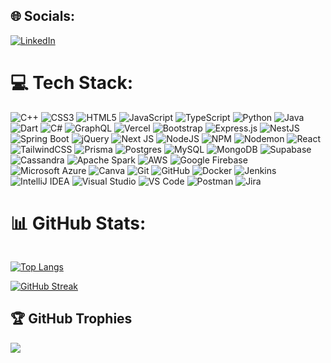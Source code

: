 ## 🌐 Socials:
[![LinkedIn](https://img.shields.io/badge/LinkedIn-%230077B5.svg?logo=linkedin&logoColor=white)](https://www.linkedin.com/in/shahd-khattab)<br/>


# 💻 Tech Stack:
![C++](https://img.shields.io/badge/c++-%2300599C.svg?style=plastic&logo=c%2B%2B&logoColor=white)
![CSS3](https://img.shields.io/badge/css3-%231572B6.svg?style=plastic&logo=css3&logoColor=white)
![HTML5](https://img.shields.io/badge/html5-%23E34F26.svg?style=plastic&logo=html5&logoColor=white)
![JavaScript](https://img.shields.io/badge/javascript-%23323330.svg?style=plastic&logo=javascript&logoColor=%23F7DF1E)
![TypeScript](https://img.shields.io/badge/typescript-%23007ACC.svg?style=plastic&logo=typescript&logoColor=white)
![Python](https://img.shields.io/badge/python-%2314354C.svg?style=plastic&logo=python&logoColor=white)
![Java](https://img.shields.io/badge/java-%23ED8B00.svg?style=plastic&logo=java&logoColor=white)
![Dart](https://img.shields.io/badge/dart-%230175C2.svg?style=plastic&logo=dart&logoColor=white)
![C#](https://img.shields.io/badge/csharp-%23239120.svg?style=plastic&logo=csharp&logoColor=white)
![GraphQL](https://img.shields.io/badge/graphql-E10098?style=plastic&logo=graphql&logoColor=white)
![Vercel](https://img.shields.io/badge/vercel-%23000000.svg?style=plastic&logo=vercel&logoColor=white)
![Bootstrap](https://img.shields.io/badge/bootstrap-%238511FA.svg?style=plastic&logo=bootstrap&logoColor=white)
![Express.js](https://img.shields.io/badge/express.js-%23404d59.svg?style=plastic&logo=express&logoColor=%2361DAFB)
![NestJS](https://img.shields.io/badge/nestjs-%23E0234E.svg?style=plastic&logo=nestjs&logoColor=white)
![Spring Boot](https://img.shields.io/badge/springboot-%236DB33F.svg?style=plastic&logo=springboot&logoColor=white)
![jQuery](https://img.shields.io/badge/jquery-%230769AD.svg?style=plastic&logo=jquery&logoColor=white)
![Next JS](https://img.shields.io/badge/Next-black?style=plastic&logo=next.js&logoColor=white)
![NodeJS](https://img.shields.io/badge/node.js-6DA55F?style=plastic&logo=node.js&logoColor=white)
![NPM](https://img.shields.io/badge/NPM-%23CB3837.svg?style=plastic&logo=npm&logoColor=white)
![Nodemon](https://img.shields.io/badge/NODEMON-%23323330.svg?style=plastic&logo=nodemon&logoColor=%BBDEAD)
![React](https://img.shields.io/badge/react-%2320232a.svg?style=plastic&logo=react&logoColor=%2361DAFB)
![TailwindCSS](https://img.shields.io/badge/tailwindcss-%2338B2AC.svg?style=plastic&logo=tailwind-css&logoColor=white)
![Prisma](https://img.shields.io/badge/Prisma-3982CE?style=plastic&logo=Prisma&logoColor=white)
![Postgres](https://img.shields.io/badge/postgres-%23316192.svg?style=plastic&logo=postgresql&logoColor=white)
![MySQL](https://img.shields.io/badge/mysql-4479A1.svg?style=plastic&logo=mysql&logoColor=white)
![MongoDB](https://img.shields.io/badge/MongoDB-%234ea94b.svg?style=plastic&logo=mongodb&logoColor=white)
![Supabase](https://img.shields.io/badge/supabase-%2300D1A0.svg?style=plastic&logo=supabase&logoColor=white)
![Cassandra](https://img.shields.io/badge/cassandra-%231287B1.svg?style=plastic&logo=apachecassandra&logoColor=white)
![Apache Spark](https://img.shields.io/badge/Apache%20Spark-E25A1C?style=plastic&logo=apachespark&logoColor=white)
![AWS](https://img.shields.io/badge/Amazon%20AWS-%23232F3E.svg?style=plastic&logo=amazonaws&logoColor=white)
![Google Firebase](https://img.shields.io/badge/firebase-%23039BE5.svg?style=plastic&logo=firebase)
![Microsoft Azure](https://img.shields.io/badge/Microsoft%20Azure-0089D6?style=plastic&logo=microsoftazure&logoColor=white)
![Canva](https://img.shields.io/badge/Canva-%2300C4CC.svg?style=plastic&logo=Canva&logoColor=white)
![Git](https://img.shields.io/badge/git-%23F05033.svg?style=plastic&logo=git&logoColor=white)
![GitHub](https://img.shields.io/badge/github-%23121011.svg?style=plastic&logo=github&logoColor=white)
![Docker](https://img.shields.io/badge/docker-%230db7ed.svg?style=plastic&logo=docker&logoColor=white)
![Jenkins](https://img.shields.io/badge/jenkins-%232C5263.svg?style=plastic&logo=jenkins&logoColor=white)
![IntelliJ IDEA](https://img.shields.io/badge/IntelliJ-000000.svg?style=plastic&logo=intellijidea&logoColor=white)
![Visual Studio](https://img.shields.io/badge/Visual%20Studio-5C2D91.svg?style=plastic&logo=visualstudio&logoColor=white)
![VS Code](https://img.shields.io/badge/Visual%20Studio%20Code-0078D4.svg?style=plastic&logo=visualstudiocode&logoColor=white)
![Postman](https://img.shields.io/badge/Postman-FF6C37?style=plastic&logo=postman&logoColor=white)
![Jira](https://img.shields.io/badge/jira-%230A0FFF.svg?style=plastic&logo=jira&logoColor=white)

# 📊 GitHub Stats:
<img src="https://komarev.com/ghpvc/?username=Shahd-Khattab&style=flat-square&color=green" alt=""/>

[![Top Langs](https://github-readme-stats.vercel.app/api/top-langs/?username=Shahd-Khattab&layout=compact&theme=vision-friendly-dark)](https://github.com/anuraghazra/github-readme-stats)

[![GitHub Streak](http://github-readme-streak-stats.herokuapp.com?user=Shahd-Khattab&theme=vision-friendly-dark&border_radius=4.7)](https://git.io/streak-stats)



## 🏆 GitHub Trophies
![](https://github-profile-trophy.vercel.app/?username=Shahd-Khattab&theme=discord_old_blurple&no-frame=true&no-bg=true&margin-w=4)


